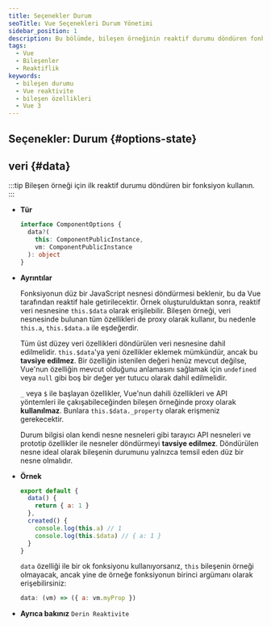 ```yaml
---
title: Seçenekler Durum
seoTitle: Vue Seçenekleri Durum Yönetimi
sidebar_position: 1
description: Bu bölümde, bileşen örneğinin reaktif durumu döndüren fonksiyonları ve bunların kullanımına dair bilgiler sunulmaktadır. Detaylı açıklamalar ve örneklerle bileşen yapısına dair kapsamlı bir anlayış geliştirin.
tags: 
  - Vue
  - Bileşenler
  - Reaktiflik
keywords: 
  - bileşen durumu
  - Vue reaktivite
  - bileşen özellikleri
  - Vue 3
---
```

## Seçenekler: Durum {#options-state}

## veri {#data}

:::tip
Bileşen örneği için ilk reaktif durumu döndüren bir fonksiyon kullanın.
:::

- **Tür**

  ```ts
  interface ComponentOptions {
    data?(
      this: ComponentPublicInstance,
      vm: ComponentPublicInstance
    ): object
  }
  ```

- **Ayrıntılar**

  Fonksiyonun düz bir JavaScript nesnesi döndürmesi beklenir, bu da Vue tarafından reaktif hale getirilecektir. Örnek oluşturulduktan sonra, reaktif veri nesnesine `this.$data` olarak erişilebilir. Bileşen örneği, veri nesnesinde bulunan tüm özellikleri de proxy olarak kullanır, bu nedenle `this.a`, `this.$data.a` ile eşdeğerdir.

  Tüm üst düzey veri özellikleri döndürülen veri nesnesine dahil edilmelidir. `this.$data`'ya yeni özellikler eklemek mümkündür, ancak bu **tavsiye edilmez**. Bir özelliğin istenilen değeri henüz mevcut değilse, Vue'nun özelliğin mevcut olduğunu anlamasını sağlamak için `undefined` veya `null` gibi boş bir değer yer tutucu olarak dahil edilmelidir.

  `_` veya `$` ile başlayan özellikler, Vue'nun dahili özellikleri ve API yöntemleri ile çakışabileceğinden bileşen örneğinde proxy olarak **kullanılmaz**. Bunlara `this.$data._property` olarak erişmeniz gerekecektir.

  Durum bilgisi olan kendi nesne nesneleri gibi tarayıcı API nesneleri ve prototip özellikler ile nesneler döndürmeyi **tavsiye edilmez**. Döndürülen nesne ideal olarak bileşenin durumunu yalnızca temsil eden düz bir nesne olmalıdır.

- **Örnek**

  ```js
  export default {
    data() {
      return { a: 1 }
    },
    created() {
      console.log(this.a) // 1
      console.log(this.$data) // { a: 1 }
    }
  }
  ```

  `data` özelliği ile bir ok fonksiyonu kullanıyorsanız, `this` bileşenin örneği olmayacak, ancak yine de örneğe fonksiyonun birinci argümanı olarak erişebilirsiniz:

  ```js
  data: (vm) => ({ a: vm.myProp })
  ```

- **Ayrıca bakınız** `Derin Reaktivite`
